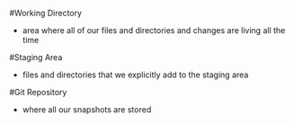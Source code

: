 #Working Directory
- area where all of our files and directories and changes are living all the time

#Staging Area
- files and directories that we explicitly add to the staging area

#Git Repository
- where all our snapshots are stored